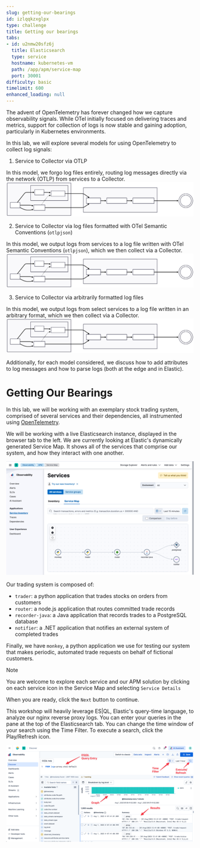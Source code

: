 ```yaml
---
slug: getting-our-bearings
id: izlqqkzxglpx
type: challenge
title: Getting our bearings
tabs:
- id: u2nmw20sfz6j
  title: Elasticsearch
  type: service
  hostname: kubernetes-vm
  path: /app/apm/service-map
  port: 30001
difficulty: basic
timelimit: 600
enhanced_loading: null
---
```

The advent of OpenTelemetry has forever changed how we capture observability signals. While OTel initially focused on delivering traces and metrics, support for collection of logs is now stable and gaining adoption, particularly in Kubernetes environments.

In this lab, we will explore several models for using OpenTelemetry to collect log signals:

1) Service to Collector via OTLP

In this model, we forgo log files entirely, routing log messages directly via the network (OTLP) from services to a Collector.
![service-map.png](../assets/method1.svg)

2) Service to Collector via log files formatted with OTel Semantic Conventions (`otlpjson`)

In this model, we output logs from services to a log file written with OTel Semantic Conventions (`otlpjson`), which we then collect via a Collector.
![service-map.png](../assets/method2.svg)

3) Service to Collector via arbitrarily formatted log files

In this model, we output logs from select services to a log file written in an arbitrary format, which we then collect via a Collector.
![service-map.png](../assets/method3.svg)

Additionally, for each model considered, we discuss how to add attributes to log messages and how to parse logs (both at the edge and in Elastic).

Getting Our Bearings
===

In this lab, we will be working with an exemplary stock trading system, comprised of several services and their dependencies, all instrumented using [OpenTelemetry](https://opentelemetry.io).

We will be working with a live Elasticsearch instance, displayed in the browser tab to the left. We are currently looking at Elastic's dynamically generated Service Map. It shows all of the services that comprise our system, and how they interact with one another.

![service-map](../assets/service-map.png)

Our trading system is composed of:
* `trader`: a python application that trades stocks on orders from customers
* `router`: a node.js application that routes committed trade records
* `recorder-java`: a Java application that records trades to a PostgreSQL database
* `notifier`: a .NET application that notifies an external system of completed trades

Finally, we have `monkey`, a python application we use for testing our system that makes periodic, automated trade requests on behalf of fictional customers.

> [!NOTE]
> You are welcome to explore each service and our APM solution by clicking on each service icon in the Service Map and selecting `Service Details`

When you are ready, click the `Next` button to continue.

This workshop will heavily leverage ES|QL, Elastic's query-time language, to analyze our nginx reverse proxy logs. You can enter your queries in the pane at the top of the Elasticsearch tab. You can change the time window of your search using the Time Filter. To execute a search, click the Play/Refresh icon.

![1_discover.png](../assets/1_discover.png)